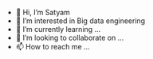 - 👋 Hi, I’m Satyam
- 👀 I’m interested in Big data engineering
- 🌱 I’m currently learning ...
- 💞️ I’m looking to collaborate on ...
- 📫 How to reach me ...

<!---
quixotic27/quixotic27 is a ✨ special ✨ repository because its `README.md` (this file) appears on your GitHub profile.
You can click the Preview link to take a look at your changes.
--->
